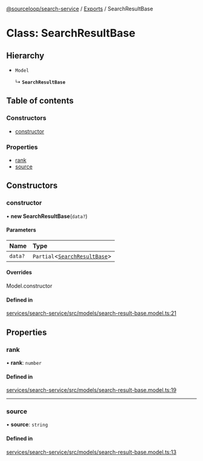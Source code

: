 [@sourceloop/search-service](../README.md) / [Exports](../modules.md) / SearchResultBase

# Class: SearchResultBase

## Hierarchy

- `Model`

  ↳ **`SearchResultBase`**

## Table of contents

### Constructors

- [constructor](SearchResultBase.md#constructor)

### Properties

- [rank](SearchResultBase.md#rank)
- [source](SearchResultBase.md#source)

## Constructors

### constructor

• **new SearchResultBase**(`data?`)

#### Parameters

| Name | Type |
| :------ | :------ |
| `data?` | `Partial`<[`SearchResultBase`](SearchResultBase.md)\> |

#### Overrides

Model.constructor

#### Defined in

[services/search-service/src/models/search-result-base.model.ts:21](https://github.com/sourcefuse/loopback4-microservice-catalog/blob/68ec38a2a/services/search-service/src/models/search-result-base.model.ts#L21)

## Properties

### rank

• **rank**: `number`

#### Defined in

[services/search-service/src/models/search-result-base.model.ts:19](https://github.com/sourcefuse/loopback4-microservice-catalog/blob/68ec38a2a/services/search-service/src/models/search-result-base.model.ts#L19)

___

### source

• **source**: `string`

#### Defined in

[services/search-service/src/models/search-result-base.model.ts:13](https://github.com/sourcefuse/loopback4-microservice-catalog/blob/68ec38a2a/services/search-service/src/models/search-result-base.model.ts#L13)
